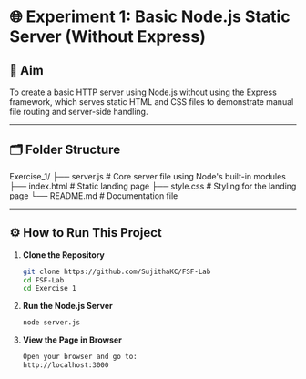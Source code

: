 # 🌐 Experiment 1: Basic Node.js Static Server (Without Express)

## 📌 Aim
To create a basic HTTP server using Node.js without using the Express framework, which serves static HTML and CSS files to demonstrate manual file routing and server-side handling.

---

## 🗂️ Folder Structure

Exercise_1/
├── server.js      # Core server file using Node's built-in modules
├── index.html     # Static landing page
├── style.css      # Styling for the landing page
└── README.md      # Documentation file


---

## ⚙️ How to Run This Project

1. **Clone the Repository**
   ```bash
   git clone https://github.com/SujithaKC/FSF-Lab
   cd FSF-Lab
   cd Exercise 1
2. **Run the Node.js Server**
    ```bash
   node server.js

3. **View the Page in Browser**
    ```bash
    Open your browser and go to:
    http://localhost:3000
